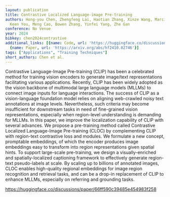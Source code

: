 ```yaml
---
layout: publication
title: Contrastive Localized Language-image Pre-training
authors: Hong-you Chen, Zhengfeng Lai, Haotian Zhang, Xinze Wang, Marcin Eichner,
  Keen You, Meng Cao, Bowen Zhang, Yinfei Yang, Zhe Gan
conference: No Venue
year: 2024
bibkey: chen2024contrastive
additional_links: [{name: Code, url: 'https://huggingface.co/discussions/paper/66ff590c39485e454983f258'},
  {name: Paper, url: 'https://arxiv.org/abs/hf2410.02746'}]
tags: ["Applications", "Training Techniques"]
short_authors: Chen et al.
---
```

Contrastive Language-Image Pre-training (CLIP) has been a celebrated method for training vision encoders to generate image/text representations facilitating various applications. Recently, CLIP has been widely adopted as the vision backbone of multimodal large language models (MLLMs) to connect image inputs for language interactions. The success of CLIP as a vision-language foundation model relies on aligning web-crawled noisy text annotations at image levels. Nevertheless, such criteria may become insufficient for downstream tasks in need of fine-grained vision representations, especially when region-level understanding is demanding for MLLMs. In this paper, we improve the localization capability of CLIP with several advances. We propose a pre-training method called Contrastive Localized Language-Image Pre-training (CLOC) by complementing CLIP with region-text contrastive loss and modules. We formulate a new concept, promptable embeddings, of which the encoder produces image embeddings easy to transform into region representations given spatial hints. To support large-scale pre-training, we design a visually-enriched and spatially-localized captioning framework to effectively generate region-text pseudo-labels at scale. By scaling up to billions of annotated images, CLOC enables high-quality regional embeddings for image region recognition and retrieval tasks, and can be a drop-in replacement of CLIP to enhance MLLMs, especially on referring and grounding tasks.

https://huggingface.co/discussions/paper/66ff590c39485e454983f258